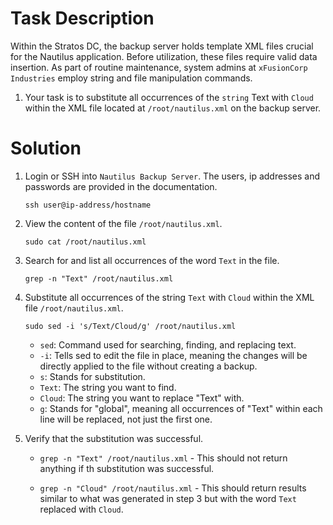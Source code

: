 # Task Description
Within the Stratos DC, the backup server holds template XML files crucial for the Nautilus application. Before utilization, these files require valid data insertion. As part of routine maintenance, system admins at `xFusionCorp Industries` employ string and file manipulation commands.

1. Your task is to substitute all occurrences of the `string` Text with `Cloud` within the XML file located at `/root/nautilus.xml` on the backup server.

# Solution
1. Login or SSH into `Nautilus Backup Server`. The users, ip addresses and passwords are provided in the documentation.

    `ssh user@ip-address/hostname`

2. View the content of the file `/root/nautilus.xml`.

    `sudo cat /root/nautilus.xml`

3. Search for and list all occurrences of the word `Text` in the file.

    `grep -n "Text" /root/nautilus.xml`

4. Substitute all occurrences of the string `Text` with `Cloud` within the XML file `/root/nautilus.xml`.

    `sudo sed -i 's/Text/Cloud/g' /root/nautilus.xml`
    - `sed`: Command used for searching, finding, and replacing text.
    - `-i`: Tells sed to edit the file in place, meaning the changes will be directly applied to the file without creating a backup.
    - `s`: Stands for substitution.
    - `Text`: The string you want to find.
    - `Cloud`: The string you want to replace "Text" with.
    - `g`: Stands for "global", meaning all occurrences of "Text" within each line will be replaced, not just the first one.

5. Verify that the substitution was successful.

    - `grep -n "Text" /root/nautilus.xml` - This should not return anything if th substitution was successful.

    - `grep -n "Cloud" /root/nautilus.xml` - This should return results similar to what was generated in step 3 but with the word `Text` replaced with `Cloud`.
